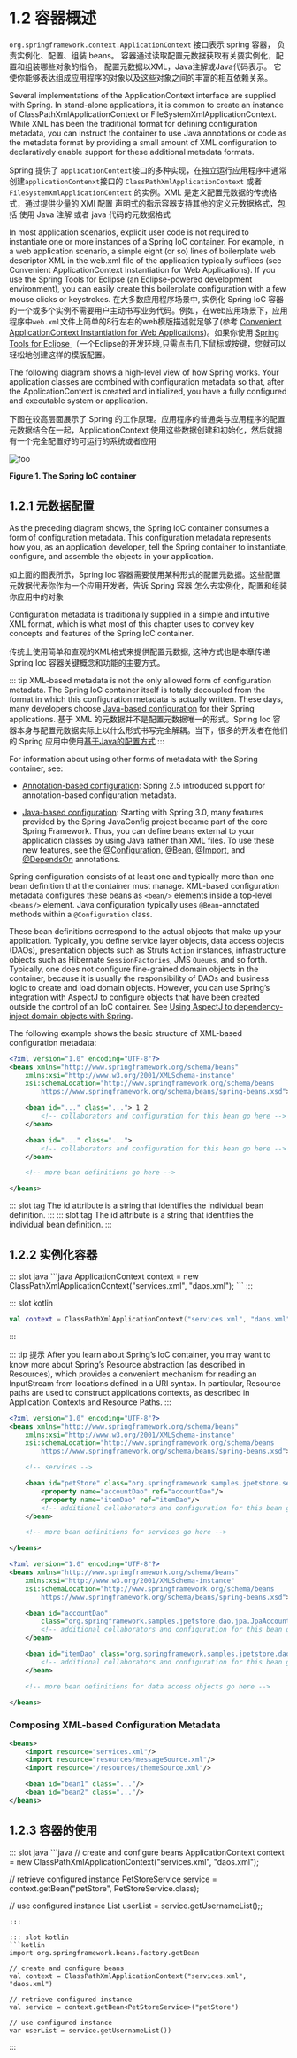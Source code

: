 # 1.2 容器概述

`org.springframework.context.ApplicationContext` 接口表示 spring 容器，
负责实例化、配置、组装 beans。
容器通过读取配置元数据获取有关要实例化，配置和组装哪些对象的指令。
配置元数据以XML，Java注解或Java代码表示。
它使你能够表达组成应用程序的对象以及这些对象之间的丰富的相互依赖关系。


Several implementations of the ApplicationContext interface are supplied with Spring. In stand-alone applications, it is common to create an instance of ClassPathXmlApplicationContext or FileSystemXmlApplicationContext. While XML has been the traditional format for defining configuration metadata, you can instruct the container to use Java annotations or code as the metadata format by providing a small amount of XML configuration to declaratively enable support for these additional metadata formats.

Spring 提供了 `applicationContext`接口的多种实现，在独立运行应用程序中通常创建`applicationContenxt`接口的 `ClassPathXmlApplicationContext` 或者 `FileSystemXmlApplicationContext` 的实例。XML 是定义配置元数据的传统格式，通过提供少量的 XMl 配置 声明式的指示容器支持其他的定义元数据格式，包括 使用 Java 注解 或者 java 代码的元数据格式

In most application scenarios, explicit user code is not required to instantiate one or more instances of a Spring IoC container. For example, in a web application scenario, a simple eight (or so) lines of boilerplate web descriptor XML in the web.xml file of the application typically suffices (see Convenient ApplicationContext Instantiation for Web Applications). If you use the Spring Tools for Eclipse (an Eclipse-powered development environment), you can easily create this boilerplate configuration with a few mouse clicks or keystrokes.
在大多数应用程序场景中, 实例化 Spring IoC 容器的一个或多个实例不需要用户主动书写业务代码。例如，在web应用场景下，应用程序中`web.xml`文件上简单的8行左右的web模版描述就足够了(参考 [Convenient ApplicationContext Instantiation for Web Applications](https://docs.spring.io/spring/docs/5.2.6.RELEASE/spring-framework-reference/core.html#context-create))。如果你使用 [Spring Tools for Eclipse ](https://spring.io/tools) （一个Eclipse的开发环境,只需点击几下鼠标或按键，您就可以轻松地创建这样的模版配置。

The following diagram shows a high-level view of how Spring works. Your application classes are combined with configuration metadata so that, after the ApplicationContext is created and initialized, you have a fully configured and executable system or application.

下图在较高层面展示了 Spring 的工作原理。应用程序的普通类与应用程序的配置元数据结合在一起，ApplicationContext 使用这些数据创建和初始化，然后就拥有一个完全配置好的可运行的系统或者应用

<img :src="$withBase('/images/container-magic.png')" alt="foo">

**Figure 1. The Spring IoC container**

## 1.2.1 元数据配置

As the preceding diagram shows, the Spring IoC container consumes a form of configuration metadata. This configuration metadata represents how you, as an application developer, tell the Spring container to instantiate, configure, and assemble the objects in your application.

如上面的图表所示，Spring Ioc 容器需要使用某种形式的配置元数据。这些配置元数据代表你作为一个应用开发者，告诉 Spring 容器 怎么去实例化，配置和组装你应用中的对象

Configuration metadata is traditionally supplied in a simple and intuitive XML format, which is what most of this chapter uses to convey key concepts and features of the Spring IoC container.

传统上使用简单和直观的XML格式来提供配置元数据, 这种方式也是本章传递 Spring Ioc 容器关键概念和功能的主要方式。

::: tip 
XML-based metadata is not the only allowed form of configuration metadata. The Spring IoC container itself is totally decoupled from the format in which this configuration metadata is actually written. These days, many developers choose [Java-based configuration](https://docs.spring.io/spring/docs/5.2.6.RELEASE/spring-framework-reference/core.html#beans-java) for their Spring applications.
基于 XML 的元数据并不是配置元数据唯一的形式。Spring Ioc 容器本身与配置元数据实际上以什么形式书写完全解耦。当下，很多的开发者在他们的 Spring 应用中使用[基于Java的配置方式](https://docs.spring.io/spring/docs/5.2.6.RELEASE/spring-framework-reference/core.html#beans-java)
:::

For information about using other forms of metadata with the Spring container, see:

* [Annotation-based configuration](https://docs.spring.io/spring/docs/5.2.6.RELEASE/spring-framework-reference/core.html#beans-annotation-config): Spring 2.5 introduced support for annotation-based configuration metadata.

* [Java-based configuration](https://docs.spring.io/spring/docs/5.2.6.RELEASE/spring-framework-reference/core.html#beans-java): Starting with Spring 3.0, many features provided by the Spring JavaConfig project became part of the core Spring Framework. Thus, you can define beans external to your application classes by using Java rather than XML files. To use these new features, see the [@Configuration](https://docs.spring.io/spring-framework/docs/current/javadoc-api/org/springframework/context/annotation/Configuration.html), [@Bean](https://docs.spring.io/spring-framework/docs/current/javadoc-api/org/springframework/context/annotation/Bean.html), [@Import](https://docs.spring.io/spring-framework/docs/current/javadoc-api/org/springframework/context/annotation/Import.html), and [@DependsOn](https://docs.spring.io/spring-framework/docs/current/javadoc-api/org/springframework/context/annotation/DependsOn.html) annotations.

Spring configuration consists of at least one and typically more than one bean definition that the container must manage. XML-based configuration metadata configures these beans as `<bean/>` elements inside a top-level `<beans/>` element. Java configuration typically uses `@Bean`-annotated methods within a `@Configuration` class.

These bean definitions correspond to the actual objects that make up your application. Typically, you define service layer objects, data access objects (DAOs), presentation objects such as Struts `Action` instances, infrastructure objects such as Hibernate `SessionFactories`, JMS `Queues`, and so forth. Typically, one does not configure fine-grained domain objects in the container, because it is usually the responsibility of DAOs and business logic to create and load domain objects. However, you can use Spring’s integration with AspectJ to configure objects that have been created outside the control of an IoC container. See [Using AspectJ to dependency-inject domain objects with Spring](https://docs.spring.io/spring/docs/5.2.6.RELEASE/spring-framework-reference/core.html#aop-atconfigurable).

The following example shows the basic structure of XML-based configuration metadata:

```xml
<?xml version="1.0" encoding="UTF-8"?>
<beans xmlns="http://www.springframework.org/schema/beans"
    xmlns:xsi="http://www.w3.org/2001/XMLSchema-instance"
    xsi:schemaLocation="http://www.springframework.org/schema/beans
        https://www.springframework.org/schema/beans/spring-beans.xsd">

    <bean id="..." class="..."> 1 2
        <!-- collaborators and configuration for this bean go here -->
    </bean>

    <bean id="..." class="...">
        <!-- collaborators and configuration for this bean go here -->
    </bean>

    <!-- more bean definitions go here -->

</beans>
```
<NumberTag text="1">
::: slot tag
The id attribute is a string that identifies the individual bean definition.
:::
</NumberTag> 

<NumberTag text="2">
::: slot tag
The id attribute is a string that identifies the individual bean definition.
:::
</NumberTag> 



## 1.2.2 实例化容器

<SwitchCode>
::: slot java
```java
ApplicationContext context = new ClassPathXmlApplicationContext("services.xml", "daos.xml");
```
:::

::: slot kotlin
```kotlin
val context = ClassPathXmlApplicationContext("services.xml", "daos.xml")
```
:::
</SwitchCode>


::: tip 提示
After you learn about Spring’s IoC container, you may want to know more
about Spring’s Resource
abstraction (as described in Resources), which provides a convenient mechanism
 for reading an InputStream
from locations defined in a URI syntax. In particular, Resource paths are used
 to construct applications contexts,
 as described in Application Contexts and Resource Paths.
:::

```xml
<?xml version="1.0" encoding="UTF-8"?>
<beans xmlns="http://www.springframework.org/schema/beans"
    xmlns:xsi="http://www.w3.org/2001/XMLSchema-instance"
    xsi:schemaLocation="http://www.springframework.org/schema/beans
        https://www.springframework.org/schema/beans/spring-beans.xsd">

    <!-- services -->

    <bean id="petStore" class="org.springframework.samples.jpetstore.services.PetStoreServiceImpl">
        <property name="accountDao" ref="accountDao"/>
        <property name="itemDao" ref="itemDao"/>
        <!-- additional collaborators and configuration for this bean go here -->
    </bean>

    <!-- more bean definitions for services go here -->

</beans>
```

```xml
<?xml version="1.0" encoding="UTF-8"?>
<beans xmlns="http://www.springframework.org/schema/beans"
    xmlns:xsi="http://www.w3.org/2001/XMLSchema-instance"
    xsi:schemaLocation="http://www.springframework.org/schema/beans
        https://www.springframework.org/schema/beans/spring-beans.xsd">

    <bean id="accountDao"
        class="org.springframework.samples.jpetstore.dao.jpa.JpaAccountDao">
        <!-- additional collaborators and configuration for this bean go here -->
    </bean>

    <bean id="itemDao" class="org.springframework.samples.jpetstore.dao.jpa.JpaItemDao">
        <!-- additional collaborators and configuration for this bean go here -->
    </bean>

    <!-- more bean definitions for data access objects go here -->

</beans>
```

### Composing XML-based Configuration Metadata

```xml
<beans>
    <import resource="services.xml"/>
    <import resource="resources/messageSource.xml"/>
    <import resource="/resources/themeSource.xml"/>

    <bean id="bean1" class="..."/>
    <bean id="bean2" class="..."/>
</beans>
```

## 1.2.3 容器的使用

<SwitchCode>
::: slot java
```java
// create and configure beans
ApplicationContext context = new ClassPathXmlApplicationContext("services.xml", "daos.xml");

// retrieve configured instance
PetStoreService service = context.getBean("petStore", PetStoreService.class);

// use configured instance
List<String> userList = service.getUsernameList();;
```
:::

::: slot kotlin
```kotlin
import org.springframework.beans.factory.getBean

// create and configure beans
val context = ClassPathXmlApplicationContext("services.xml", "daos.xml")

// retrieve configured instance
val service = context.getBean<PetStoreService>("petStore")

// use configured instance
var userList = service.getUsernameList())
```
:::
</SwitchCode>

